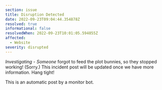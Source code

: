 ```yaml
---
section: issue
title: Disruption Detected
date: 2022-09-23T09:04:44.354878Z
resolved: true
informational: false
resolvedWhen: 2022-09-23T10:01:05.594855Z
affected:
  - Website
severity: disrupted
---
```

*Investigating* - _Someone_ forgot to feed the plot bunnies, so they stopped working! (Sorry.) This incident post will be updated once we have more information. Hang tight!

This is an automatic post by a monitor bot.
        